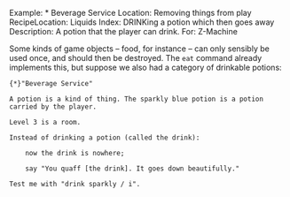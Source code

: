 Example: * Beverage Service
Location: Removing things from play
RecipeLocation: Liquids
Index: DRINKing a potion which then goes away
Description: A potion that the player can drink.
For: Z-Machine

  
Some kinds of game objects – food, for instance – can only sensibly be used once, and should then be destroyed. The ``eat`` command already implements this, but suppose we also had a category of drinkable potions:

  

``` inform7
{*}"Beverage Service"

A potion is a kind of thing. The sparkly blue potion is a potion carried by the player.

Level 3 is a room.

Instead of drinking a potion (called the drink):

	now the drink is nowhere;

	say "You quaff [the drink]. It goes down beautifully."

Test me with "drink sparkly / i".
```

